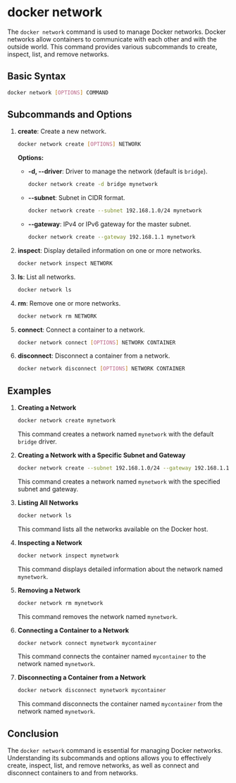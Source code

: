 # docker network

The `docker network` command is used to manage Docker networks. Docker networks allow containers to communicate with each other and with the outside world. This command provides various subcommands to create, inspect, list, and remove networks.

## Basic Syntax
```sh
docker network [OPTIONS] COMMAND
```

## Subcommands and Options

1. **create**: Create a new network.
   ```sh
   docker network create [OPTIONS] NETWORK
   ```

   **Options:**
    - **-d, --driver**: Driver to manage the network (default is `bridge`).
      ```sh
      docker network create -d bridge mynetwork
      ```
    - **--subnet**: Subnet in CIDR format.
      ```sh
      docker network create --subnet 192.168.1.0/24 mynetwork
      ```
    - **--gateway**: IPv4 or IPv6 gateway for the master subnet.
      ```sh
      docker network create --gateway 192.168.1.1 mynetwork
      ```

2. **inspect**: Display detailed information on one or more networks.
   ```sh
   docker network inspect NETWORK
   ```

3. **ls**: List all networks.
   ```sh
   docker network ls
   ```

4. **rm**: Remove one or more networks.
   ```sh
   docker network rm NETWORK
   ```

5. **connect**: Connect a container to a network.
   ```sh
   docker network connect [OPTIONS] NETWORK CONTAINER
   ```

6. **disconnect**: Disconnect a container from a network.
   ```sh
   docker network disconnect [OPTIONS] NETWORK CONTAINER
   ```

## Examples

1. **Creating a Network**
   ```sh
   docker network create mynetwork
   ```
   This command creates a network named `mynetwork` with the default `bridge` driver.

2. **Creating a Network with a Specific Subnet and Gateway**
   ```sh
   docker network create --subnet 192.168.1.0/24 --gateway 192.168.1.1 mynetwork
   ```
   This command creates a network named `mynetwork` with the specified subnet and gateway.

3. **Listing All Networks**
   ```sh
   docker network ls
   ```
   This command lists all the networks available on the Docker host.

4. **Inspecting a Network**
   ```sh
   docker network inspect mynetwork
   ```
   This command displays detailed information about the network named `mynetwork`.

5. **Removing a Network**
   ```sh
   docker network rm mynetwork
   ```
   This command removes the network named `mynetwork`.

6. **Connecting a Container to a Network**
   ```sh
   docker network connect mynetwork mycontainer
   ```
   This command connects the container named `mycontainer` to the network named `mynetwork`.

7. **Disconnecting a Container from a Network**
   ```sh
   docker network disconnect mynetwork mycontainer
   ```
   This command disconnects the container named `mycontainer` from the network named `mynetwork`.

## Conclusion
The `docker network` command is essential for managing Docker networks. Understanding its subcommands and options allows you to effectively create, inspect, list, and remove networks, as well as connect and disconnect containers to and from networks.